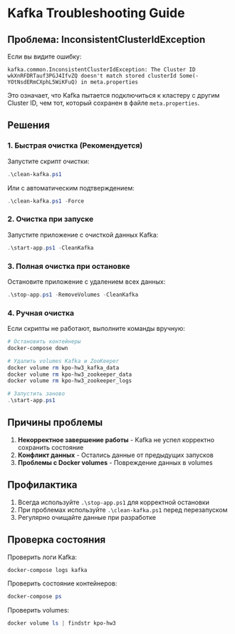 # Kafka Troubleshooting Guide

## Проблема: InconsistentClusterIdException

Если вы видите ошибку:
```
kafka.common.InconsistentClusterIdException: The Cluster ID wkXnRFDRTauf3PGJ4IfvZQ doesn't match stored clusterId Some(-YOtNsdERmCXphL5WiKFuQ) in meta.properties
```

Это означает, что Kafka пытается подключиться к кластеру с другим Cluster ID, чем тот, который сохранен в файле `meta.properties`.

## Решения

### 1. Быстрая очистка (Рекомендуется)

Запустите скрипт очистки:
```powershell
.\clean-kafka.ps1
```

Или с автоматическим подтверждением:
```powershell
.\clean-kafka.ps1 -Force
```

### 2. Очистка при запуске

Запустите приложение с очисткой данных Kafka:
```powershell
.\start-app.ps1 -CleanKafka
```

### 3. Полная очистка при остановке

Остановите приложение с удалением всех данных:
```powershell
.\stop-app.ps1 -RemoveVolumes -CleanKafka
```

### 4. Ручная очистка

Если скрипты не работают, выполните команды вручную:

```powershell
# Остановить контейнеры
docker-compose down

# Удалить volumes Kafka и ZooKeeper
docker volume rm kpo-hw3_kafka_data
docker volume rm kpo-hw3_zookeeper_data
docker volume rm kpo-hw3_zookeeper_logs

# Запустить заново
.\start-app.ps1
```

## Причины проблемы

1. **Некорректное завершение работы** - Kafka не успел корректно сохранить состояние
2. **Конфликт данных** - Остались данные от предыдущих запусков
3. **Проблемы с Docker volumes** - Повреждение данных в volumes

## Профилактика

1. Всегда используйте `.\stop-app.ps1` для корректной остановки
2. При проблемах используйте `.\clean-kafka.ps1` перед перезапуском
3. Регулярно очищайте данные при разработке

## Проверка состояния

Проверить логи Kafka:
```powershell
docker-compose logs kafka
```

Проверить состояние контейнеров:
```powershell
docker-compose ps
```

Проверить volumes:
```powershell
docker volume ls | findstr kpo-hw3
``` 